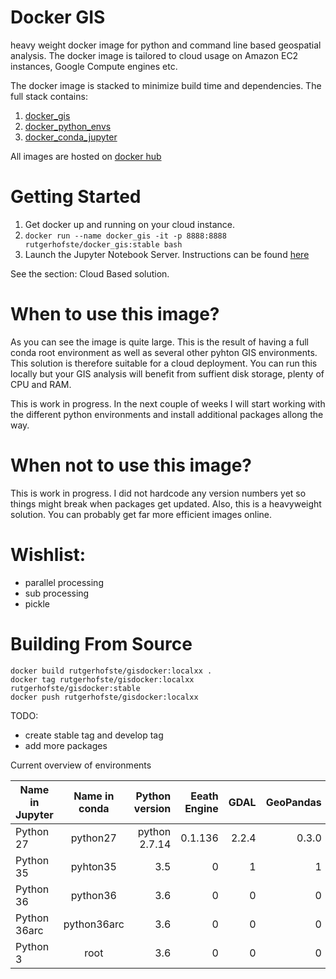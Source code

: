 # Docker GIS

heavy weight docker image for python and command line based geospatial analysis. The docker image is tailored to cloud usage on Amazon EC2 instances, Google Compute engines etc.  

The docker image is stacked to minimize build time and dependencies. The full stack contains:

1. [docker_gis](https://github.com/rutgerhofste/docker_gis)
1. [docker_python_envs](https://github.com/rutgerhofste/docker_python_envs)
1. [docker_conda_jupyter](https://github.com/rutgerhofste/docker_conda_jupyter)

All images are hosted on [docker hub](https://hub.docker.com/u/rutgerhofste/)

# Getting Started

1. Get docker up and running on your cloud instance.  
2. `docker run --name docker_gis -it -p 8888:8888 rutgerhofste/docker_gis:stable bash`  
3. Launch the Jupyter Notebook Server. Instructions can be found [here](https://github.com/rutgerhofste/Aqueduct30Docker)  

See the section: Cloud Based solution.  

# When to use this image?

As you can see the image is quite large. This is the result of having a full conda root environment as well as several other pyhton GIS environments. This solution is therefore suitable for a cloud deployment. You can run this locally but your GIS analysis will benefit from suffient disk storage, plenty of CPU and RAM.  

This is work in progress. In the next couple of weeks I will start working with the different python environments and install additional packages allong the way.  

# When not to use this image?  
This is work in progress. I did not hardcode any version numbers yet so things might break when packages get updated. Also, this is a heavyweight solution. You can probably get far more efficient images online. 

# Wishlist:
* parallel processing 
* sub processing 
* pickle 

# Building From Source
`docker build rutgerhofste/gisdocker:localxx .`  
`docker tag rutgerhofste/gisdocker:localxx rutgerhofste/gisdocker:stable`  
`docker push rutgerhofste/gisdocker:localxx`  

TODO:  
* create stable tag and develop tag
* add more packages

Current overview of environments

| Name in Jupyter  | Name in conda   | Python version | Eeath Engine | GDAL | GeoPandas | ArcGIS API |
| ------------- |:-------------:| -----:|---:|---:|---:|---:|
| Python 27    | python27 | python 2.7.14 | 0.1.136 | 2.2.4 | 0.3.0 |  |
| Python 35   | pyhton35      |  3.5 |0|1|1|0|
| Python 36 | python36      |   3.6 |0|0|0|0|
| Python 36arc | python36arc |  3.6 |0 |0 |0| 1|
| Python 3 | root   | 3.6 |0 |0 |0| 0|
